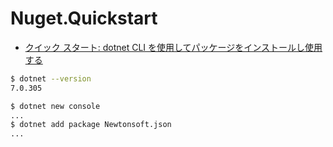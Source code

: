 # Nuget.Quickstart

- [クイック スタート: dotnet CLI を使用してパッケージをインストールし使用する](https://learn.microsoft.com/ja-jp/nuget/quickstart/install-and-use-a-package-using-the-dotnet-cli)

```sh
$ dotnet --version
7.0.305
```

```sh
$ dotnet new console
...
$ dotnet add package Newtonsoft.json
...
```
